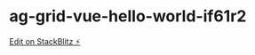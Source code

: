 # ag-grid-vue-hello-world-if61r2

[Edit on StackBlitz ⚡️](https://stackblitz.com/edit/ag-grid-vue-hello-world-if61r2)